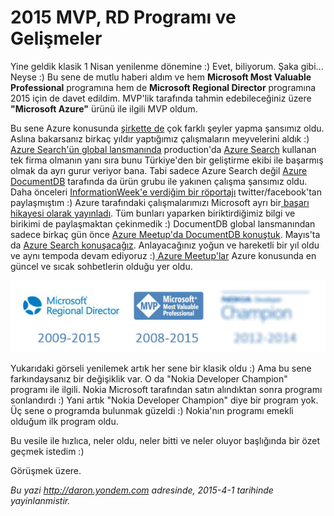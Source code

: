 # 2015 MVP, RD Programı ve Gelişmeler
Yine geldik klasik 1 Nisan yenilenme dönemine :) Evet, biliyorum. Şaka gibi... Neyse :) Bu sene de mutlu haberi aldım ve hem **Microsoft Most Valuable Professional** programına hem de **Microsoft Regional Director** programına 2015 için de davet edildim. MVP'lik tarafında tahmin edebileceğiniz üzere **"Microsoft Azure"** ürünü ile ilgili MVP oldum. 

Bu sene Azure konusunda [şirkette de](http://www.xomni.com) çok farklı şeyler yapma şansımız oldu. Aslına bakarsanız birkaç yıldır yaptığımız çalışmaların meyvelerini aldık :)[ Azure Search'ün global lansmanında](http://azure.microsoft.com/blog/2015/03/05/azure-search-is-now-generally-available/) production'da [Azure Search](http://azure.microsoft.com/en-us/services/search/) kullanan tek firma olmanın yanı sıra bunu Türkiye'den bir geliştirme ekibi ile başarmış olmak da ayrı gurur veriyor bana. Tabi sadece Azure Search değil [Azure DocumentDB](http://azure.microsoft.com/en-us/services/documentdb/) tarafında da ürün grubu ile yakınen çalışma şansımız oldu. Daha önceleri [InformationWeek'e verdiğim bir röportajı](http://www.informationweek.com/cloud/software-as-a-service/microsoft-azure-documentdb-customer-test-drive/d/d-id/1316138) twitter/facebook'tan paylaşmıştım :) Azure tarafındaki çalışmalarımızı Microsoft ayrı bir[ başarı hikayesi olarak yayınladı](https://customers.microsoft.com/Pages/CustomerStory.aspx?recid=18667). Tüm bunları yaparken biriktirdiğimiz bilgi ve birikimi de paylaşmaktan çekinmedik :) DocumentDB global lansmanından sadece birkaç gün önce [Azure Meetup'da DocumentDB konuştuk](http://www.meetup.com/Istanbul-Azure-Meetup/events/220325538/). Mayıs'ta da [Azure Search konuşacağız](http://www.meetup.com/Istanbul-Azure-Meetup/events/220964144/). Anlayacağınız yoğun ve hareketli bir yıl oldu ve aynı tempoda devam ediyoruz :)[ Azure Meetup'lar](http://www.meetup.com/Istanbul-Azure-Meetup/) Azure konusunda en güncel ve sıcak sohbetlerin olduğu yer oldu.

![](media/2015_MVP_RD_Programi_ve_Gelismeler/mvp-rd.jpg)

Yukarıdaki görseli yenilemek artık her sene bir klasik oldu :) Ama bu sene farkındaysanız bir değişiklik var. O da "Nokia Developer Champion" programı ile ilgili. Nokia Microsoft tarafından satın alındıktan sonra programı sonlandırdı :) Yani artık "Nokia Developer Champion" diye bir program yok. Üç sene o programda bulunmak güzeldi :) Nokia'nın programı emekli olduğum ilk program oldu. 

Bu vesile ile hızlıca, neler oldu, neler bitti ve neler oluyor başlığında bir özet geçmek istedim :) 

Görüşmek üzere.




*Bu yazi http://daron.yondem.com adresinde, 2015-4-1 tarihinde yayinlanmistir.*
